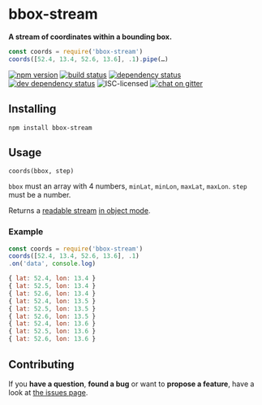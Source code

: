# bbox-stream

**A stream of coordinates within a bounding box.**

```js
const coords = require('bbox-stream')
coords([52.4, 13.4, 52.6, 13.6], .1).pipe(…)
```

[![npm version](https://img.shields.io/npm/v/bbox-stream.svg)](https://www.npmjs.com/package/bbox-stream)
[![build status](https://img.shields.io/travis/derhuerst/bbox-stream.svg)](https://travis-ci.org/derhuerst/bbox-stream)
[![dependency status](https://img.shields.io/david/derhuerst/bbox-stream.svg)](https://david-dm.org/derhuerst/bbox-stream#info=dependencies)
[![dev dependency status](https://img.shields.io/david/dev/derhuerst/bbox-stream.svg)](https://david-dm.org/derhuerst/bbox-stream#info=devDependencies)
![ISC-licensed](https://img.shields.io/github/license/derhuerst/bbox-stream.svg)
[![chat on gitter](https://badges.gitter.im/derhuerst.svg)](https://gitter.im/derhuerst)


## Installing

```
npm install bbox-stream
```


## Usage

`coords(bbox, step)`

`bbox` must an array with 4 numbers, `minLat`, `minLon`, `maxLat`, `maxLon`. `step` must be a number.

Returns a [readable stream](http://nodejs.org/api/stream.html#stream_class_stream_readable) [in object mode](https://nodejs.org/api/stream.html#stream_object_mode).

### Example

```js
const coords = require('bbox-stream')
coords([52.4, 13.4, 52.6, 13.6], .1)
.on('data', console.log)
```

```js
{ lat: 52.4, lon: 13.4 }
{ lat: 52.5, lon: 13.4 }
{ lat: 52.6, lon: 13.4 }
{ lat: 52.4, lon: 13.5 }
{ lat: 52.5, lon: 13.5 }
{ lat: 52.6, lon: 13.5 }
{ lat: 52.4, lon: 13.6 }
{ lat: 52.5, lon: 13.6 }
{ lat: 52.6, lon: 13.6 }
```


## Contributing

If you **have a question**, **found a bug** or want to **propose a feature**, have a look at [the issues page](https://github.com/derhuerst/bbox-stream/issues).
